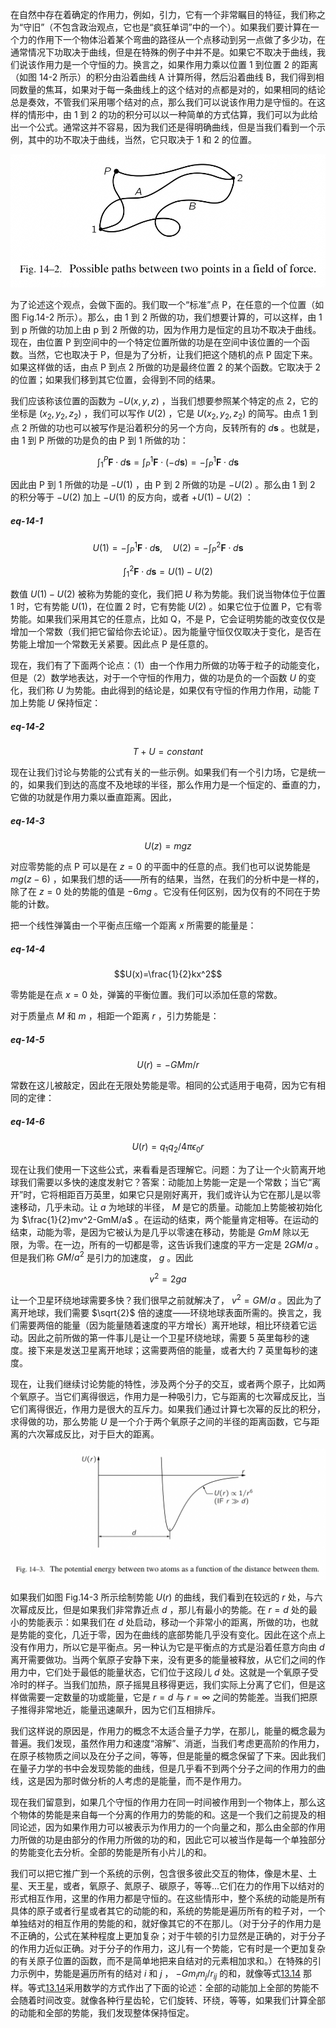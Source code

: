 在自然中存在着确定的作用力，例如，引力，它有一个非常瞩目的特征，我们称之为“守旧”（不包含政治观点，它也是“疯狂单词”中的一个）。如果我们要计算在一个力的作用下一个物体沿着某个弯曲的路径从一个点移动到另一点做了多少功，在通常情况下功取决于曲线，但是在特殊的例子中并不是。如果它不取决于曲线，我们说该作用力是一个守恒的力。换言之，如果作用力乘以位置 1 到位置 2 的距离（如图 14-2 所示）的积分由沿着曲线 A 计算所得，然后沿着曲线 B，我们得到相同数量的焦耳，如果对于每一条曲线上的这个结对的点都是对的，如果相同的结论总是奏效，不管我们采用哪个结对的点，那么我们可以说该作用力是守恒的。在这样的情形中，由 1 到 2 的功的积分可以以一种简单的方式估算，我们可以为此给出一个公式。通常这并不容易，因为我们还是得明确曲线，但是当我们看到一个示例，其中的功不取决于曲线，当然，它只取决于 1 和 2 的位置。

![在一个力场中的两个点之间的可能的路径](/assets/volume-1/fig-14-2.png)

为了论述这个观点，会做下面的。我们取一个“标准”点 P，在任意的一个位置（如图 Fig.14-2 所示）。那么，由 1 到 2 所做的功，我们想要计算的，可以这样，由 1 到 p 所做的功加上由 p 到 2 所做的功，因为作用力是恒定的且功不取决于曲线。现在，由位置 P 到空间中的一个特定位置所做的功是在空间中该位置的一个函数。当然，它也取决于 P，但是为了分析，让我们把这个随机的点 P 固定下来。如果这样做的话，由点 P 到点 2 所做的功是最终位置 2 的某个函数。它取决于 2 的位置；如果我们移到其它位置，会得到不同的结果。

我们应该称该位置的函数为 $-U(x, y, z)$ ，当我们想要参照某个特定的点 2，它的坐标是 $(x_2, y_2, z_2)$ ，我们可以写作 $U(2)$ ，它是 $U(x_2, y_2, z_2)$ 的简写。由点 1 到点 2 所做的功也可以被写作是沿着积分的另一个方向，反转所有的 $d\boldsymbol{s}$ 。也就是，由 1 到 P 所做的功是负的由 P 到 1 所做的功：

$$\int_1^P\boldsymbol{F}\cdot d\boldsymbol{s}=\int_P^1\boldsymbol{F}\cdot (-d\boldsymbol{s})=-\int_P^1\boldsymbol{F}\cdot d\boldsymbol{s}$$

因此由 P 到 1 所做的功是 $-U(1)$ ，由 P 到 2 所做的功是 $-U(2)$ 。那么由 1 到 2 的积分等于 $-U(2)$ 加上 $-U(1)$ 的反方向，或者 $+U(1)-U(2)$ ：

##### eq-14-1

$$U(1)=-\int_P^1\boldsymbol{F}\cdot d\boldsymbol{s},\quad U(2)=-\int_P^2\boldsymbol{F}\cdot d\boldsymbol{s}$$

$$\int_1^2\boldsymbol{F}\cdot d\boldsymbol{s}=U(1)-U(2)$$

数值 $U(1)-U(2)$ 被称为势能的变化，我们把 $U$ 称为势能。我们说当物体位于位置 1 时，它有势能 $U(1)$，在位置 2 时，它有势能 $U(2)$ 。如果它位于位置 P，它有零势能。如果我们采用其它的任意点，比如 Q，不是 P，它会证明势能的改变仅仅是增加一个常数（我们把它留给你去论证）。因为能量守恒仅仅取决于变化，是否在势能上增加一个常数无关紧要。因此点 P 是任意的。

现在，我们有了下面两个论点：（1）由一个作用力所做的功等于粒子的动能变化，但是（2）数学地表达，对于一个守恒的作用力，做的功是负的一个函数 $U$ 的变化，我们称 $U$ 为势能。由此得到的结论是，如果仅有守恒的作用力作用，动能 $T$ 加上势能 $U$ 保持恒定：

##### eq-14-2

$$T+U=constant$$

现在让我们讨论与势能的公式有关的一些示例。如果我们有一个引力场，它是统一的，如果我们到达的高度不及地球的半径，那么作用力是一个恒定的、垂直的力，它做的功就是作用力乘以垂直距离。因此，

##### eq-14-3

$$U(z)=mgz$$

对应零势能的点 P 可以是在 $z=0$ 的平面中的任意的点。我们也可以说势能是 $mg(z-6)$ ，如果我们想的话——所有的结果，当然，在我们的分析中是一样的，除了在 $z=0$ 处的势能的值是 $-6mg$ 。它没有任何区别，因为仅有的不同在于势能的计数。

把一个线性弹簧由一个平衡点压缩一个距离 $x$ 所需要的能量是：

##### eq-14-4

$$U(x)=\frac{1}{2}kx^2$$

零势能是在点 $x=0$ 处，弹簧的平衡位置。我们可以添加任意的常数。

对于质量点 $M$ 和 $m$ ，相距一个距离 $r$ ，引力势能是：

##### eq-14-5

$$U(r)=-GMm/r$$

常数在这儿被敲定，因此在无限处势能是零。相同的公式适用于电荷，因为它有相同的定律：

##### eq-14-6

$$U(r)=q_1q_2/4\pi\epsilon_0r$$

现在让我们使用一下这些公式，来看看是否理解它。问题：为了让一个火箭离开地球我们需要以多快的速度发射它？答案：动能加上势能一定是一个常数；当它“离开”时，它将相距百万英里，如果它只是刚好离开，我们或许认为它在那儿是以零速移动，几乎未动。让 $a$ 为地球的半径， $M$ 是它的质量。动能加上势能被初始化为 $\frac{1}{2}mv^2-GmM/a$ 。在运动的结束，两个能量肯定相等。在运动的结束，动能为零，是因为它被认为是几乎以零速在移动，势能是 $GmM$ 除以无限，为零。在一边，所有的一切都是零，这告诉我们速度的平方一定是 $2GM/a$ 。但是我们称 $GM/a^2$ 是引力的加速度， $g$ 。因此

$$v^2=2ga$$

让一个卫星环绕地球需要多快？我们很早之前就解决了， $v^2=GM/a$ 。因此为了离开地球，我们需要 $\sqrt{2}$ 倍的速度——环绕地球表面所需的。换言之，我们需要两倍的能量（因为能量随着速度的平方增长）离开地球，相比环绕着它运动。因此之前所做的第一件事儿是让一个卫星环绕地球，需要 5 英里每秒的速度。接下来是发送卫星离开地球；这需要两倍的能量，或者大约 7 英里每秒的速度。

现在，让我们继续讨论势能的特性，涉及两个分子的交互，或者两个原子，比如两个氧原子。当它们离得很远，作用力是一种吸引力，它与距离的七次幂成反比，当它们离得很近，作用力是很大的互斥力。如果我们通过计算七次幂的反比的积分，求得做的功，那么势能 $U$ 是一个介于两个氧原子之间的半径的距离函数，它与距离的六次幂成反比，对于巨大的距离。

![在两个原子之间的势能，作为它们之间的一个距离函数](/assets/volume-1/fig-14-3.png)

如果我们如图 Fig.14-3 所示绘制势能 $U(r)$ 的曲线，我们看到在较远的 $r$ 处，与六次幂成反比，但是如果我们非常靠近点 $d$ ，那儿有最小的势能。在 $r=d$ 处的最小的势能表示：如果我们在 $d$ 处启动，移动一个非常小的距离，所做的功，也就是势能的变化，几近于零，因为在曲线的底部势能几乎没有变化。因此在这个点上没有作用力，所以它是平衡点。另一种认为它是平衡点的方式是沿着任意方向由 $d$ 离开需要做功。当两个氧原子安静下来，没有更多的能量被释放，从它们之间的作用力中，它们处于最低的能量状态，它们位于这段儿 $d$ 处。这就是一个氧原子受冷时的样子。当我们加热，原子摇晃且移得更远，我们实际上分离了它们，但是这样做需要一定数量的功或能量，它是 $r=d$ 与 $r=\infty$ 之间的势能差。当我们把原子推得非常地近，能量迅速飙升，因为它们互相排斥。

我们这样说的原因是，作用力的概念不太适合量子力学，在那儿，能量的概念最为普遍。我们发现，虽然作用力和速度“溶解”、消逝，当我们考虑更高阶的作用力，在原子核物质之间以及在分子之间，等等，但是能量的概念保留了下来。因此我们在量子力学的书中会发现势能的曲线，但是几乎看不到两个分子之间的作用力的曲线，这是因为那时做分析的人考虑的是能量，而不是作用力。

现在我们留意到，如果几个守恒的作用力在同一时间被作用到一个物体上，那么这个物体的势能是来自每一个分离的作用力的势能的和。这是一个我们之前提及的相同论述，因为如果作用力可以被表示为作用力的一个向量之和，那么由全部的作用力所做的功是由部分的作用力所做的功的和，因此它可以被当作是每一个单独部分的势能变化去分析。全部的势能是所有小片儿的和。

我们可以把它推广到一个系统的示例，包含很多彼此交互的物体，像是木星、土星、天王星，或者，氧原子、氮原子、碳原子，等等...它们在力的作用下以结对的形式相互作用，这里的作用力都是守恒的。在这些情形中，整个系统的动能是所有具体的原子或者行星或者其它的动能的和，系统的势能是遍历所有的粒子对，一个单独结对的相互作用的势能的和，就好像其它的不在那儿。（对于分子的作用力是不正确的，公式在某种程度上更加复杂；对于牛顿的引力显然是正确的，对于分子的作用力近似正确。对于分子的作用力，这儿有一个势能，它有时是一个更加复杂的有关原子位置的函数，而不是简单地把来自结对的元素相加求和。）在特殊的引力示例中，势能是遍历所有的结对 $i$ 和 $j$ ， $-Gm_im_j/r_{ij}$ 的和，就像等式[13.14](/volume-1/13-work-and-potential-energy-A/13-3-summation-of-energy.md#eq-13-14) 那样。等式[13.14](/volume-1/13-work-and-potential-energy-A/13-3-summation-of-energy.md#eq-13-14)采用数学的方式作出了下面的论述：全部的动能加上全部的势能不会随着时间改变。就像各种行星齿轮，它们旋转、环绕，等等，如果我们计算全部的动能和全部的势能，我们发现整体保持恒定。

